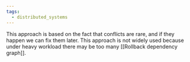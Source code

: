 ```yaml
---
tags:
  - distributed_systems
---
```

This approach is based on the fact that conflicts are rare, and if they happen we can fix them later. This approach is not widely used because under heavy workload there may be too many [[Rollback dependency graph]].